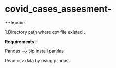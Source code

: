 # covid_cases_assesment-

**Inputs:

1.Directory path where csv file existed .

**Requirements :**

Pandas --> pip install pandas

Read csv data by using pandas.
